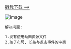 [戳我下载 ==>](https://pan.baidu.com/s/1hsF3XUO)

![image](https://github.com/153437803/LoopView/blob/master/Screenrecorder-2017-12-07.gif )  

 ```
 解决问题：
 
 1.没有使用动画资源文件
 2.孩子布局, 长按与点击事件的冲突
 ```
